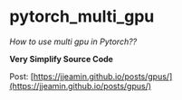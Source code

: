 # pytorch_multi_gpu
*How to use multi gpu in Pytorch??*

**Very Simplify Source Code**

Post: [https://jjeamin.github.io/posts/gpus/](https://jjeamin.github.io/posts/gpus/)
